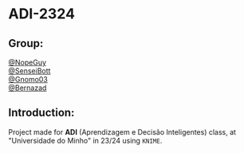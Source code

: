 # ADI-2324

## Group:
[@NopeGuy](https://github.com/NopeGuy) \
[@SenseiBott](https://github.com/SenseiBott) \
[@Gnomo03](https://github.com/Gnomo03) \
[@Bernazad](https://github.com/HBernaH) 

## Introduction:

Project made for **ADI** (Aprendizagem e Decisão Inteligentes) class, at "Universidade do Minho" in 23/24 using ``KNIME``.